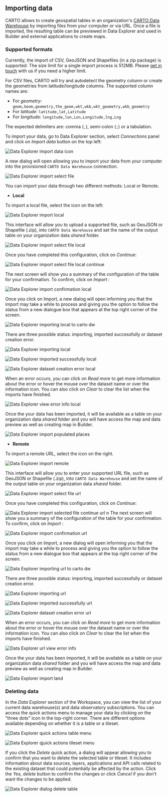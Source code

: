 ## Importing data

CARTO allows to create geospatial tables in an organization's [CARTO Data Warehouse](../../connections/carto-data-warehouse)
by importing files from your computer or via URL. Once a file is imported, the resulting table can be previewed in Data Explorer and used in Builder and external applications to create maps.


### Supported formats
Currently, the import of CSV, GeoJSON and Shapefiles (in a zip package) is supported. The size limit for a single import process is 512MB. Please [get in touch](mailto:support@carto.com) with us if you need a higher limit.

For CSV files, CARTO will try and autodetect the geometry column or create the geometries from latitude/longitude columns. The supported column names are:
* For *geometry*: `geom,Geom,geometry,the_geom,wkt,wkb,wkt_geometry,wkb_geometry`
* For *latitude*: `latitude,lat,Latitude`
* For *longitude*: `longitude,lon,Lon,Longitude,lng,Lng`

The expected delimiters are: comma (`,`), semi-colon (`;`) or a tabulation.


To import your data, go to Data Explorer section, select *Connections* panel and click on *Import data* button on the top left:

![Data Explorer import data icon](/img/cloud-native-workspace/data-explorer/de_import_data_icon.png)

A new dialog will open allowing you to import your data from your computer into the provisioned `CARTO Data Warehouse` connection.

![Data Explorer import select file](/img/cloud-native-workspace/data-explorer/de_import_select_local_file.png)

You can import your data through two different methods: Local or Remote.

-  **Local**

To import a local file, select the icon on the left:

![Data Explorer import local](/img/cloud-native-workspace/data-explorer/de_import_local.png)

This interface will allow you to upload a supported file, such as GeoJSON or Shapefile (.zip), into `CARTO Data Warehouse` and set the name of the output table on your organization data *shared* folder.

![Data Explorer import select file local](/img/cloud-native-workspace/data-explorer/de_import_select_local_file.png)

Once you have completed this configuration, click on *Continue*:

![Data Explorer import select file local continue](/img/cloud-native-workspace/data-explorer/de_import_select_local_file_continue.png)

The next screen will show you a summary of the configuration of the table for your confirmation. To confirm, click on *Import* :

![Data Explorer import confirmation local](/img/cloud-native-workspace/data-explorer/de_import_confirmation_local.png)

Once you click on Import, a new dialog will open informing you that the import may take a while to process and giving you the option to follow the status from a new dialogue box that appears at the top right corner of the screen.

![Data Explorer importing local to carto dw](/img/cloud-native-workspace/data-explorer/de_importing_local_to_cartodw.png)

There are three possible status: importing, imported successfully or dataset creation error.

![Data Explorer importing local](/img/cloud-native-workspace/data-explorer/de_importing_local.png)

![Data Explorer imported successfully local](/img/cloud-native-workspace/data-explorer/de_imported_successfully_local.png)

![Data Explorer dataset creation error local](/img/cloud-native-workspace/data-explorer/de_dataset_creation_error_local.png)

When an error occurs, you can click on *Read more* to get more information about the error or hover the mouse over the dataset name or over the information icon. You can also click on *Clear* to clear the list when the imports have finished.

![Data Explorer view error info local](/img/cloud-native-workspace/data-explorer/de_view_error_info_local.png)

Once the your data has been imported, it will be available as a table on your organization data *shared* folder and you will have access the map and data preview as well as creating map in Builder.

![Data Explorer import populated places](/img/cloud-native-workspace/data-explorer/de_import_populated_places.png)

-  **Remote**

To import a remote URL, select the icon on the right.

![Data Explorer import remote](/img/cloud-native-workspace/data-explorer/de_import_remote.png)

This interface will allow you to enter your supported URL file, such as GeoJSON or Shapefile (.zip), into `CARTO Data Warehouse` and set the name of the output table on your organization data *shared* folder.

![Data Explorer import select file url](/img/cloud-native-workspace/data-explorer/de_import_select_url.png)

Once you have completed this configuration, click on *Continue*:

![Data Explorer import selected file continue url](/img/cloud-native-workspace/data-explorer/de_import_select_url_continue.png)
n
The next screen will show you a summary of the configuration of the table for your confirmation. To confirm, click on *Import* :

![Data Explorer import confirmation url](/img/cloud-native-workspace/data-explorer/de_import_confirmation_url_.png)

Once you click on Import, a new dialog will open informing you that the import may take a while to process and giving you the option to follow the status from a new dialogue box that appears at the top right corner of the screen.

![Data Explorer importing url to carto dw](/img/cloud-native-workspace/data-explorer/de_importing_url_to_cartodw.png)

There are three possible status: importing, imported successfully or dataset creation error.

![Data Explorer importing url](/img/cloud-native-workspace/data-explorer/de_importing_url.png)

![Data Explorer imported successfully url](/img/cloud-native-workspace/data-explorer/de_imported_successfully_url.png)

![Data Explorer dataset creation error url](/img/cloud-native-workspace/data-explorer/de_dataset_creation_error_url.png)

When an error occurs, you can click on *Read more* to get more information about the error or hover the mouse over the dataset name or over the information icon. You can also click on *Clear* to clear the list when the imports have finished.

![Data Explorer url view error info](/img/cloud-native-workspace/data-explorer/de_view_error_info_url.png)

Once the your data has been imported, it will be available as a table on your organization data *shared* folder and you will have access the map and data preview as well as creating map in Builder.

![Data Explorer import land](/img/cloud-native-workspace/data-explorer/de_import_land.png)
### Deleting data

In the *Data Explorer* section of the Workspace, you can view the list of your current data warehouse(s) and data observatory subscriptions. You can access the quick actions menu to manage your data by clicking on the "three dots" icon in the top-right corner. There are different options available depending on whether it is a table or a tileset.

![Data Explorer quick actions table menu](/img/cloud-native-workspace/data-explorer/de_quick_actions_table_menu.png)

![Data Explorer qjuick actions tileset menu](/img/cloud-native-workspace/data-explorer/de_quick_actions_tileset_menu.png)

If you click the *Delete* quick action, a dialog will appear allowing you to confirm that you want to delete the selected table or tileset. It includes information about data sources, layers, applications and API calls related to the existing dataset that could potentially be affected by the action. Click the *Yes, delete* button to confirm the changes or click *Cancel* if you don't want the changes to be applied.

![Data Explorer dialog delete table](/img/cloud-native-workspace/data-explorer/de_delete_table.png)